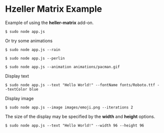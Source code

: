 # Hzeller Matrix Example

Example of using the **heller-matrix** add-on.

	$ sudo node app.js

Or try some animations

	$ sudo node app.js --rain

	$ sudo node app.js --perlin

	$ sudo node app.js --animation animations/pacman.gif


Display text

	$ sudo node app.js --text "Hello World!" --fontName fonts/Roboto.ttf --textColor blue

Display image

	$ sudo node app.js --image images/emoji.png --iterations 2

The size of the display may be specified by the **width** and **height** options.

	$ sudo node app.js --text "Hello World!" --width 96 --height 96
